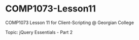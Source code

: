 # COMP1073-Lesson11

COMP1073 Lesson 11 for Client-Scripting @ Georgian College

Topic: jQuery Essentials - Part 2
